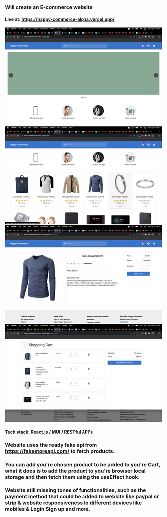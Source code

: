 ### Will create an E-commerce website

#### Live at: https://happy-commerce-alpha.vercel.app/

![Imgur](./images/Screenshot%202023-08-26%20at%2010.21.09%20AM.png)
![Imgur](./images/Screenshot%202023-08-26%20at%2010.21.21%20AM.png)
![Imgur](./images/Screenshot%202023-08-26%20at%2010.22.48%20AM.png)
![Imgur](./images/Screenshot%202023-08-26%20at%2010.23.26%20AM.png)

#### Tech stack: React.js / MUI / RESTful API's

### Website uses the ready fake api from https://fakestoreapi.com/ to fetch products.

### You can add you're chosen product to be added to you're Cart, what it does is to add the product to you're browser local storage and then fetch them using the useEffect hook.

### Website still missing tones of functionalities, such as the payment method that could be added to website like paypal or strip & **website responsiveness** to different devices like mobiles & Login Sign up and more.
